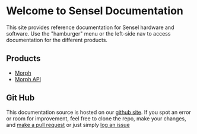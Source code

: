 # Welcome to Sensel Documentation

This site provides reference documentation for Sensel hardware and software. Use the "hamburger" menu or the left-side nav to access documentation for the different products.

## Products

* [Morph](morph/)
* [Morph API](morph_api/)

## Git Hub

This documentation source is hosted on our [github site](https://github.com/sensel/morph-docs). If you spot an error or room for improvement, feel free to clone the repo, make your changes, and [make a pull request](https://github.com/sensel/morph-docs/pulls) or just simply [log an issue](https://github.com/sensel/morph-docs/issues)
